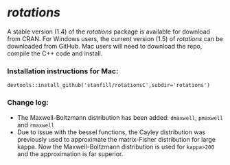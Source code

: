 *rotations*
========================================================
A stable version (1.4) of the *rotations* package is available for download from CRAN.  For Windows users, the current version (1.5) of *rotations* can be downloaded from GitHub.  Mac users will need to download the repo, compile the C++ code and install.

### Installation instructions for Mac: 
```
devtools::install_github('stanfill/rotationsC',subdir='rotations')
```

### Change log:

* The Maxwell-Boltzmann distribution has been added: `dmaxwell`, `pmaxwell` and `rmaxwell`
* Due to issue with the bessel functions, the Cayley distribution was previously used to approximate the matrix-Fisher distribution for large kappa.  Now the Maxwell-Boltzmann distribution is used for `kappa>200` and the approximation is far superior.
